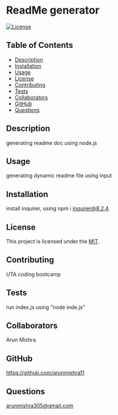 # ReadMe generator
[![License](https://img.shields.io/badge/license-MIT-blue.svg)](https://opensource.org/licenses/MIT)

## Table of Contents
* [Description](#description)
* [Installation](#installation)
* [Usage](#usage)
* [License](#license)
* [Contributing](#contributing)
* [Tests](#tests)
* [Collaborators](#collaborators)
* [GitHub](#github)
* [Questions](#questions)


## Description
generating readme doc using node.js

## Usage
generating dynamic readme file using input

## Installation
install inquirer, using npm i inquirer@8.2.4.

## License
This project is licensed under the [MIT](https://opensource.org/licenses/MIT).

## Contributing
UTA coding bootcamp

## Tests
run index.js using "node inde.js"

## Collaborators
Arun Mishra

## GitHub
https://github.com/arunmishra11

## Questions
arunmishra305@gmail.com
